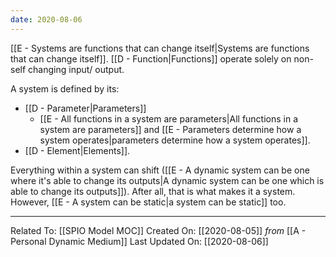 ```yaml
---
date: 2020-08-06
---
```


[[E - Systems are functions that can change itself|Systems are functions that can change itself]]. [[D - Function|Functions]] operate solely on non-self changing input/ output. 

A system is defined by its:
- [[D - Parameter|Parameters]] 
	- [[E - All functions in a system are parameters|All functions in a system are parameters]] and [[E - Parameters determine how a system operates|parameters determine how a system operates]]. 
- [[D - Element|Elements]]. 

Everything within a system can shift ([[E - A dynamic system can be one where it's able to change its outputs|A dynamic system can be one which is able to change its outputs]]). After all, that is what makes it a system. However, [[E - A system can be static|a system can be static]] too. 

---

Related To: [[SPIO Model MOC]]
Created On: [[2020-08-05]] *from* [[A - Personal Dynamic Medium]]
Last Updated On: [[2020-08-06]]